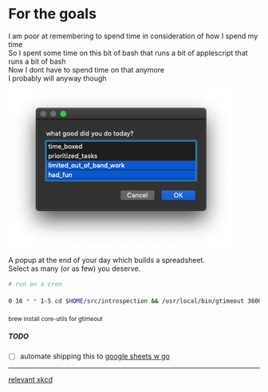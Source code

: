 # For the goals
  

I am poor at remembering to spend time in consideration of how I spend my time  
So I spent some time on this bit of bash that runs a bit of applescript that runs a bit of bash  
Now I dont have to spend time on that anymore  
I probably will anyway though  

![demo](./images/in_action.png)

A popup at the end of your day which builds a spreadsheet.  
Select as many (or as few) you deserve.
  
  
```bash
# run on a cron

0 16 * * 1-5 cd $HOME/src/introspection && /usr/local/bin/gtimeout 3600 ./ask_myself
```
<sub>brew install core-utils for gtimeout</sub>
  
##### TODO  
- [ ] automate shipping this to [google sheets w go](https://developers.google.com/sheets/api/quickstart/go)  
  
---
[relevant xkcd](https://xkcd.com/1319/)
  
